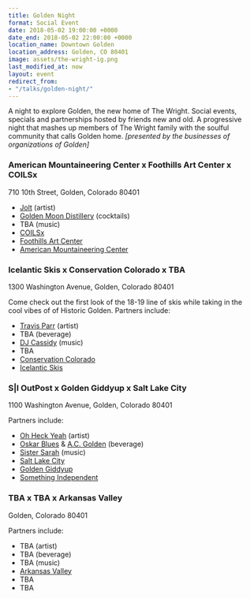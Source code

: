```yaml
---
title: Golden Night
format: Social Event
date: 2018-05-02 19:00:00 +0000
date_end: 2018-05-02 22:00:00 +0000
location_name: Downtown Golden
location_address: Golden, CO 80401
image: assets/the-wright-ig.png
last_modified_at: now
layout: event
redirect_from:
- "/talks/golden-night/"
---
```

A night to explore Golden, the new home of The Wright. Social events, specials and partnerships hosted by friends new and old. A progressive night that mashes up members of The Wright family with the soulful community that calls Golden home. _\[presented by the businesses of organizations of Golden\]_

### American Mountaineering Center x Foothills Art Center x COILSx

710 10th Street, Golden, Colorado 80401

* [Jolt](http://www.guerillagarden.com/) (artist)
* [Golden Moon Distillery](http://goldenmoondistillery.com/) (cocktails)
* TBA (music)
* [COILSx](https://coilsx2018.splashthat.com/)
* [Foothills Art Center](http://www.foothillsartcenter.org/)
* [American Mountaineering Center](http://www.americanmountaineeringcenter.org/)

### Icelantic Skis x Conservation Colorado x TBA

1300 Washington Avenue, Golden, Colorado 80401

Come check out the first look of the 18-19 line of skis while taking in the cool vibes of of Historic Golden. Partners include:

* [Travis Parr](https://www.parrstudios.net/) (artist)
* TBA (beverage)
* [DJ Cassidy](http://www.djmattcassidy.com/) (music)
* TBA
* [Conservation Colorado](https://conservationco.org/)
* [Icelantic Skis](https://www.icelanticskis.com/)

### S|I OutPost x Golden Giddyup x Salt Lake City

1100 Washington Avenue, Golden, Colorado 80401

Partners include:

* [Oh Heck Yeah](http://ohheckyeah.com/) (artist)
* [Oskar Blues](https://www.oskarblues.com/) & [A.C. Golden](http://www.acgolden.com/) (beverage)
* [Sister Sarah](http://www.jonwirtzmusic.com/events/2018/4/29/sister-sarah) (music)
* [Salt Lake City](http://www.slcgov.com/economic-development)
* [Golden Giddyup](http://goldengiddyup.com/)
* [Something Independent](http://www.somethingindependent.com/)

### TBA x TBA x Arkansas Valley

Golden, Colorado 80401

Partners include:

* TBA (artist)
* TBA (beverage)
* TBA (music)
* [Arkansas Valley](https://chaffeecountyedc.com/business-environment/local-industry/)
* TBA
* TBA
